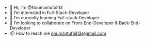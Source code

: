 - 👋 Hi, I’m @Noumantufail13
- 👀 I’m interested in Full-Stack-Developer
- 🌱 I’m currently learning Full-stack-Developer
- 💞️ I’m looking to collaborate on Front-End-Developer & Back-End-Developer
- 📫 How to reach me noumantufail13@gmail.com

<!---
Noumantufail13/Noumantufail13 is a ✨ special ✨ repository because its `README.md` (this file) appears on your GitHub profile.
You can click the Preview link to take a look at your changes.
--->
